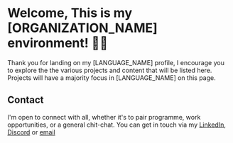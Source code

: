 # Welcome, This is my [ORGANIZATION_NAME] environment! 👋🏿

Thank you for landing on my [LANGUAGE_NAME] profile, I encourage you to explore the the various projects and content that will be listed here. Projects will have a majority focus in [LANGUAGE_NAME] on this page. 

## Contact

I'm open to connect with all, whether it's to pair programme, work opportunities, or a general chit-chat. You can get in touch via my [LinkedIn](https://www.linkedin.com/in/kraffulbrown/), [Discord](https://discordapp.com/users/717510105049858128) or [email](mailto:kristopherab@gmail.com)